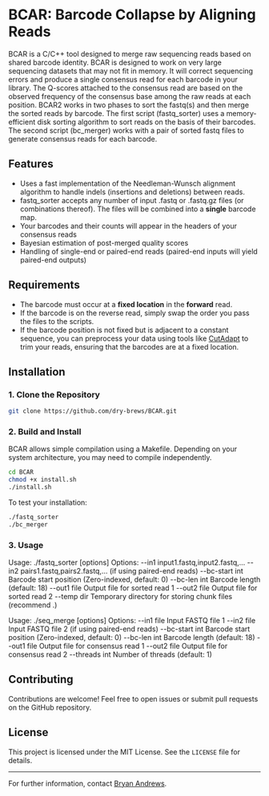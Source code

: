 # BCAR: Barcode Collapse by Aligning Reads

BCAR is a C/C++ tool designed to merge raw sequencing reads based on shared barcode identity.
BCAR is designed to work on very large sequencing datasets that may not fit in memory.
It will correct sequencing errors and produce a single consensus read for each barcode in your library.
The Q-scores attached to the consensus read are based on the observed frequency of the consensus base among the raw reads at each position.
BCAR2 works in two phases to sort the fastq(s) and then merge the sorted reads by barcode.
The first script (fastq_sorter) uses a memory-efficient disk sorting algorithm to sort reads on the basis of their barcodes.
The second script (bc_merger) works with a pair of sorted fastq files to generate consensus reads for each barcode. 

## Features
- Uses a fast implementation of the Needleman-Wunsch alignment algorithm to handle indels (insertions and deletions) between reads.
- fastq_sorter accepts any number of input .fastq or .fastq.gz files (or combinations thereof). The files will be combined into a **single** barcode map.
- Your barcodes and their counts will appear in the headers of your consensus reads
- Bayesian estimation of post-merged quality scores
- Handling of single-end or paired-end reads (paired-end inputs will yield paired-end outputs)

## Requirements
- The barcode must occur at a **fixed location** in the **forward** read.
- If the barcode is on the reverse read, simply swap the order you pass the files to the scripts. 
- If the barcode position is not fixed but is adjacent to a constant sequence, you can preprocess your data using tools like [CutAdapt](https://cutadapt.readthedocs.io/) to trim your reads, ensuring that the barcodes are at a fixed location.

## Installation

### 1. Clone the Repository
```bash
git clone https://github.com/dry-brews/BCAR.git

```

### 2. Build and Install
BCAR allows simple compilation using a Makefile. Depending on your system architecture, you may need to compile independently.
```bash
cd BCAR
chmod +x install.sh
./install.sh
```

To test your installation:
```bash
./fastq_sorter
./bc_merger
```

### 3. Usage
Usage: ./fastq_sorter [options]
Options:
  --in1 input1.fastq,input2.fastq,...
  --in2 pairs1.fastq,pairs2.fastq,... (if using paired-end reads)
  --bc-start int   Barcode start position (Zero-indexed, default: 0)
  --bc-len int     Barcode length (default: 18)
  --out1 file      Output file for sorted read 1
  --out2 file      Output file for sorted read 2
  --temp dir       Temporary directory for storing chunk files (recommend .)

Usage: ./seq_merge [options]
Options:
  --in1 file       Input FASTQ file 1
  --in2 file       Input FASTQ file 2 (if using paired-end reads)
  --bc-start int   Barcode start position (Zero-indexed, default: 0)
  --bc-len int     Barcode length (default: 18)
  --out1 file      Output file for consensus read 1
  --out2 file      Output file for consensus read 2
  --threads int    Number of threads (default: 1)

## Contributing
Contributions are welcome! Feel free to open issues or submit pull requests on the GitHub repository.

## License
This project is licensed under the MIT License. See the `LICENSE` file for details.

---

For further information, contact [Bryan Andrews](mailto:andrewsb@uchicago.edu).


